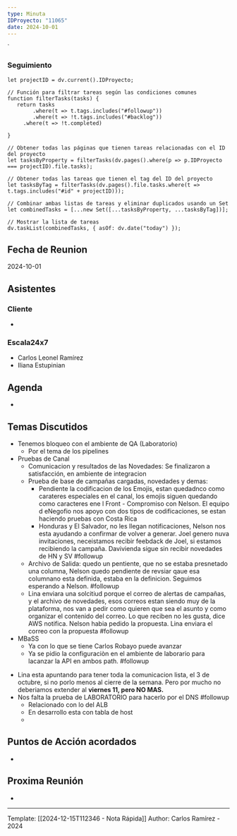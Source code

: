 ```yaml
---
type: Minuta
IDProyecto: "11065"
date: 2024-10-01
---
```

`

### Seguimiento

```dataviewjs
let projectID = dv.current().IDProyecto;

// Función para filtrar tareas según las condiciones comunes
function filterTasks(tasks) {
   return tasks
        .where(t => t.tags.includes("#followup"))
        .where(t => !t.tags.includes("#backlog"))
     .where(t => !t.completed)
        
}

// Obtener todas las páginas que tienen tareas relacionadas con el ID del proyecto
let tasksByProperty = filterTasks(dv.pages().where(p => p.IDProyecto === projectID).file.tasks);

// Obtener todas las tareas que tienen el tag del ID del proyecto
let tasksByTag = filterTasks(dv.pages().file.tasks.where(t => t.tags.includes("#id" + projectID)));

// Combinar ambas listas de tareas y eliminar duplicados usando un Set
let combinedTasks = [...new Set([...tasksByProperty, ...tasksByTag])];

// Mostrar la lista de tareas
dv.taskList(combinedTasks, { asOf: dv.date("today") });
 ```
## Fecha de Reunion
2024-10-01

## Asistentes

### Cliente
* 
### Escala24x7
- Carlos Leonel Ramírez
- Iliana Estupinian


## Agenda
* 
## Temas Discutidos
* Tenemos bloqueo con el ambiente de QA (Laboratorio)
	* Por el tema de los pipelines
* Pruebas de Canal
	* Comunicacion y resultados de las Novedades: Se finalizaron a satisfacción, en ambiente de integracion
	* Prueba de base de campañas cargadas, novedades y demas:
		* Pendiente la codificacion de los Emojis, estan quedadnco como carateres especiales en el canal, los emojis siguen quedando como caracteres ene l Front - Compromiso con Nelson. El equipo d eNegofio nos apoyo con dos tipos de codificaciones, se estan haciendo pruebas con Costa Rica
		* Honduras y El Salvador, no les llegan notificaciones, Nelson nos esta ayudando a confirmar de volver a generar. Joel genero nuva invitaciones, neceistamos recibir feebdack de Joel, si estamos recibiendo la campaña. Davivienda sigue sin recibir novedades de HN y SV #followup
	* Archivo de Salida: quedo un pentiente, que no se estaba presnetado una columna, Nelson quedo pendiente de revsiar qaue esa columnano esta definida, estaba en la definicion. Seguimos esperando a Nelson. #followup
	* Lina enviara una solcitiud porque el correo de alertas de campañas, y el archivo de novedades, esos correos estan siendo muy de la plataforma, nos van a pedir como quieren que sea el asunto y como organizar el contenido del correo. Lo que reciben no les gusta, dice AWS notifica. Nelson habia pedido la propuesta. Lina enviara el correo con la propuesta #followup
* MBaSS
	* Ya con lo que se tiene Carlos Robayo puede avanzar
	* Ya se pidio la configuraciòn en el ambiente de laborario para lacanzar la API en ambos path. #followup
- Lina esta apuntando para tener toda la comunicacion lista, el 3 de octubre, si no porlo menos al cierre de la semana. Pero por mucho no deberiamos extender al **viernes 11, pero NO MAS.**
- Nos falta la prueba de LABORATORIO para hacerlo por el DNS #followup
	- Relacionado con lo del ALB
	- En desarrollo esta con tabla de host
	- 

## Puntos de Acción acordados
- 

## Proxima Reunión
*   

---
Template: [[2024-12-15T112346 - Nota Rápida]]
Author: Carlos Ramírez - 2024
